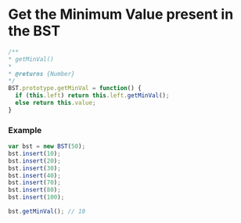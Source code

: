 # Get the Minimum Value present in the BST

```javascript
/**
* getMinVal()
*
* @returns {Number}
*/
BST.prototype.getMinVal = function() {
  if (this.left) return this.left.getMinVal();
  else return this.value;
}
```

### Example
```javascript
var bst = new BST(50);
bst.insert(10);
bst.insert(20);
bst.insert(30);
bst.insert(40);
bst.insert(70);
bst.insert(80);
bst.insert(100);

bst.getMinVal(); // 10
```